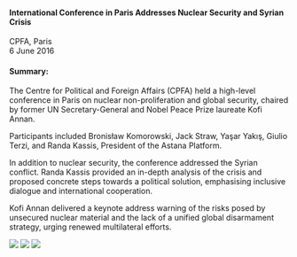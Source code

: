 <h4>International Conference in Paris Addresses Nuclear Security and Syrian Crisis</h4>


CPFA, Paris 
<br>
6 June 2016


<h4>Summary:</h4>	

The Centre for Political and Foreign Affairs (CPFA) held a high-level conference in Paris on nuclear non-proliferation and global security, chaired by former UN Secretary-General and Nobel Peace Prize laureate Kofi Annan.

Participants included Bronisław Komorowski, Jack Straw, Yaşar Yakış, Giulio Terzi, and Randa Kassis, President of the Astana Platform.

In addition to nuclear security, the conference addressed the Syrian conflict. Randa Kassis provided an in-depth analysis of the crisis and proposed concrete steps towards a political solution, emphasising inclusive dialogue and international cooperation.

Kofi Annan delivered a keynote address warning of the risks posed by unsecured nuclear material and the lack of a unified global disarmament strategy, urging renewed multilateral efforts.

![](72.jpeg)
![](73.JPG)
![](74.JPG)
<p></p>


